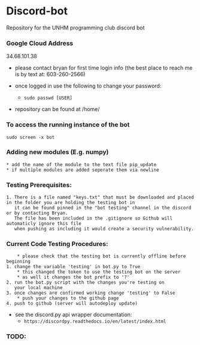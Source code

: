 # Discord-bot
Repository for the UNHM programming club discord bot

### Google Cloud Address
34.68.101.38

* please contact bryan for first time login info (the best place to reach me is by text at: 603-260-2566)
* once logged in use the following to change your password:
    * `sudo passwd [USER]`

* repository can be found at /home/

### To access the running instance of the bot

    sudo screen -x bot

### Adding new modules (E.g. numpy)
    
    * add the name of the module to the text file pip_update
    * if multiple modules are added seperate them via newline

### Testing Prerequisites:
     
    1. There is a file named "keys.txt" that must be downloaded and placed in the folder you are holding the testing bot in
       it can be found pinned in the "bot testing" channel in the discord or by contacting Bryan.
       The file has been included in the .gitignore so Github will automaticly ignore this file
       when pushing as including it would create a security vulnerability. 

### Current Code Testing Procedures:
    
        * please check that the testing bot is currently offline before beginning
    1. change the variable 'testing' in bot.py to True
        * this changed the token to use the testing bot on the server
        * as well it changes the bot prefix to '?'
    2. run the bot.py script with the changes you're testing on
       your local machine
    3. once changes are confirmed working change 'testing' to False   
        * push your changes to the github page
    4. push to github (server will autodeploy update)
    
* see the discord.py api wrapper documentation:
    * `https://discordpy.readthedocs.io/en/latest/index.html`
    
    
### TODO:

